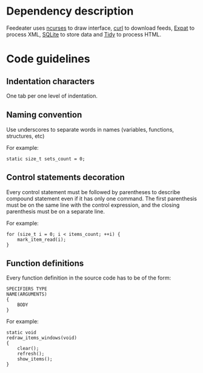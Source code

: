 # Dependency description

Feedeater uses [ncurses](https://invisible-island.net/ncurses) to draw interface, [curl](https://curl.se) to download feeds, [Expat](https://libexpat.github.io) to process XML, [SQLite](https://www.sqlite.org) to store data and [Tidy](http://www.html-tidy.org) to process HTML.

# Code guidelines

## Indentation characters

One tab per one level of indentation.

## Naming convention

Use underscores to separate words in names (variables, functions, structures, etc)

For example:

```
static size_t sets_count = 0;
```

## Control statements decoration

Every control statement must be followed by parentheses to describe compound statement even if it has only one command. The first parenthesis must be on the same line with the control expression, and the closing parenthesis must be on a separate line.

For example:

```
for (size_t i = 0; i < items_count; ++i) {
	mark_item_read(i);
}
```

## Function definitions

Every function definition in the source code has to be of the form:

```
SPECIFIERS TYPE
NAME(ARGUMENTS)
{
	BODY
}
```

For example:

```
static void
redraw_items_windows(void)
{
	clear();
	refresh();
	show_items();
}
```
